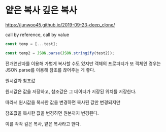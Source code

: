 # 얕은 복사 깊은 복사

https://junwoo45.github.io/2019-09-23-deep_clone/


call by reference, call by value

```js
const temp = [...test];

const temp2 = JSON.parse(JSON.stringify(test2));
```

전개연산자를 이용해 가볍게 복사할 수도 있지만 객체의 프로퍼티가 또 객체인 경우는 JSON.parse를 이용해 참조를 끊어주는 게 좋다.

원시값과 참조값

원시값은 값을 저장하고, 참조값은 그 데이터가 저장된 위치를 저장한다.

따라서 원시값을 복사한 값을 변경하면 복사된 값만 변경되지만

참조값을 복사한 값을 변경하면 원본까지 변경된다.

이를 각각 깊은 복사, 얕은 복사라고 한다.